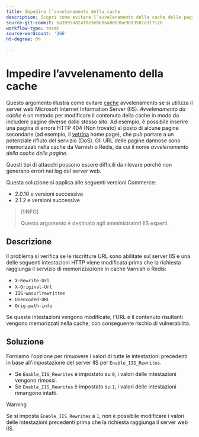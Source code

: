 ```yaml
---
title: Impedire l’avvelenamento della cache
description: Scopri come evitare l’avvelenamento della cache delle pagine per la tua vetrina Commerce.
source-git-commit: 6a3995dd24f8e3e8686a8893be9693581d31712b
workflow-type: tm+mt
source-wordcount: '266'
ht-degree: 0%

---
```



# Impedire l’avvelenamento della cache

Questo argomento illustra come evitare [cache](https://glossary.magento.com/cache) avvelenamento se si utilizza il server web Microsoft Internet Information Server (IIS). _Avvelenamento da cache_ è un metodo per modificare il contenuto della cache in modo da includere pagine diverse dallo stesso sito. Ad esempio, è possibile inserire una pagina di errore HTTP 404 (Non trovato) al posto di alcune pagine secondarie (ad esempio, il [vetrina](https://glossary.magento.com/storefront) home page), che può portare a un potenziale rifiuto del servizio (DoS). Gli URL delle pagine dannose sono memorizzati nella cache da Varnish o Redis, da cui il nome _avvelenamento della cache delle pagine_.

Questi tipi di attacchi possono essere difficili da rilevare perché non generano errori nei log del server web.

Questa soluzione si applica alle seguenti versioni Commerce:

- 2.0.10 e versioni successive
- 2.1.2 e versioni successive

>[!INFO]
>
>Questo argomento è destinato agli amministratori IIS esperti.

## Descrizione

Il problema si verifica se le riscritture URL sono abilitate sul server IIS e una delle seguenti intestazioni HTTP viene modificata prima che la richiesta raggiunga il servizio di memorizzazione in cache Varnish o Redis:

- `X-Rewrite-Url`
- `X-Original-Url`
- `IIS-wasurlrewritten`
- `Unencoded-URL`
- `Orig-path-info`

Se queste intestazioni vengono modificate, l’URL e il contenuto risultanti vengono memorizzati nella cache, con conseguente rischio di vulnerabilità.

## Soluzione

Forniamo l&#39;opzione per rimuovere i valori di tutte le intestazioni precedenti in base all&#39;impostazione del server IIS per `Enable_IIS_Rewrites`.

- Se `Enable_IIS_Rewrites` è impostato su `0`, i valori delle intestazioni vengono rimossi.
- Se `Enable_IIS_Rewrites` è impostato su `1`, i valori delle intestazioni rimangono intatti.

>[!WARNING]
>
>Se si imposta `Enable_IIS_Rewrites` a `1`, non è possibile modificare i valori delle intestazioni precedenti prima che la richiesta raggiunga il server web IIS.
